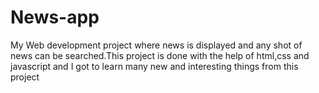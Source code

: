 # News-app
My Web development project where news is displayed and any shot of news can be searched.This project is done with the help of html,css and javascript and I got to learn many new and interesting things  from this project
